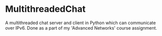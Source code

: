 # MultithreadedChat
A multithreaded chat server and client in Python which can communicate over IPv6.
Done as a part of my 'Advanced Networks' course assignment.
